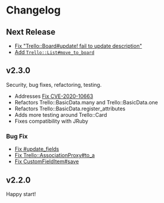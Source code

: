 # Changelog

## Next Release

* [Fix "Trello::Board#update! fail to update description"](https://github.com/jeremytregunna/ruby-trello/pull/289)
* [Add `Trello::List#move_to_board`](https://github.com/jeremytregunna/ruby-trello/pull/297)

## v2.3.0

Security, bug fixes, refactoring, testing.
* Addresses [Fix CVE-2020-10663](https://github.com/jeremytregunna/ruby-trello/pull/284)
* Refactors Trello::BasicData.many and Trello::BasicData.one
* Refactors Trello::BasicData.register_attributes
* Adds more testing around Trello::Card
* Fixes compatibility with JRuby

### Bug Fix

* [Fix #update_fields](https://github.com/jeremytregunna/ruby-trello/issues/272)
* [Fix Trello::AssociationProxy#to_a](https://github.com/jeremytregunna/ruby-trello/issues/274)
* [Fix CustomFieldItem#save](https://github.com/jeremytregunna/ruby-trello/pull/277)

## v2.2.0

Happy start!
